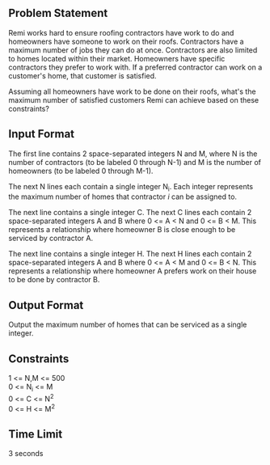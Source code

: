 ## Problem Statement

Remi works hard to ensure roofing contractors have work to do and homeowners have someone to work on their roofs. Contractors have a maximum number of jobs they can do at once. Contractors are also limited to homes located within their market. Homeowners have specific contractors they prefer to work with. If a preferred contractor can work on a customer's home, that customer is satisfied.

Assuming all homeowners have work to be done on their roofs, what's the maximum number of satisfied customers Remi can achieve based on these constraints?

## Input Format

The first line contains 2 space-separated integers N and M, where N is the number of contractors (to be labeled 0 through N-1) and M is the number of homeowners (to be labeled 0 through M-1).

The next N lines each contain a single integer N<sub>i</sub>. Each integer represents the maximum number of homes that contractor _i_ can be assigned to.

The next line contains a single integer C. The next C lines each contain 2 space-separated integers A and B where 0 <= A < N and 0 <= B < M. This represents a relationship where homeowner B is close enough to be serviced by contractor A.

The next line contains a single integer H. The next H lines each contain 2 space-separated integers A and B where 0 <= A < M and 0 <= B < N. This represents a relationship where homeowner A prefers work on their house to be done by contractor B.

## Output Format

Output the maximum number of homes that can be serviced as a single integer.

## Constraints

1 <= N,M <= 500<br/>
0 <= N<sub>i</sub> <= M<br/>
0 <= C <= N<sup>2</sup><br/>
0 <= H <= M<sup>2</sup><br/>

## Time Limit

3 seconds
